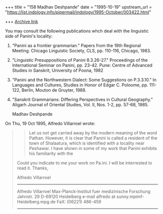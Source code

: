 +++
title = "158 Madhav Deshpande"
date = "1995-10-19"
upstream_url = "https://list.indology.info/pipermail/indology/1995-October/003422.html"

+++
[Archive link](https://list.indology.info/pipermail/indology/1995-October/003422.html)

You may consult the following publications whch deal with the linguistic 
side of Panini's locality:

1.  "Panini as a frontier grammarian."  Papers from the 19th Regional 
Meeting.  Chicago Linguistic Society, CLS, pp. 110-116, Chicago, 1983.

2.  "Linguistic Presuppositions of Panini 8.3.26-27." Proceedings of the 
International Seminar on Panini, pp. 23-42.  Pune:  Centre of Advanced 
Studies in Sanskrit, University of Poona, 1982

3.  "Panini and the Northwestern Dialect:  Some Suggestions on 
P.3.3.10."  In Languages and Cultures, Studies in Honor of Edgar C. 
Poloome, pp. 111-122, Berlin, Mouton de Gruyter, 1988.

4.  "Sanskrit Grammarians:  Differing Perspectives in Cultural 
Geography."  Aligarh Journal of Oriental Studies, Vol. II, Nos. 1-2, pp. 
57-68, 1985.

	Madhav Deshpande

On Thu, 19 Oct 1995, Alfredo Villarroel wrote:

> >Let us not get carried away by the modern meaning of the word Pathan.
> >However, it is clear that Panini is called a resident of the town of
> >Shalaatura, which is identified with a locality near Peshawar.  I have
> >shown in some of my work that Panini exhibits his familiarity with the
> 
> Could you indicate to me your work on Pa.ini. I will be interrested to read it.
> Thanks,
> 
> Alfredo Villarroel
> 
> ______________________________________________________________
> Alfredo Villarroel
> Max-Planck-Institut fuer medizinische Forschung
> Jahnstr. 29
> D-69120 Heidelberg
> e-mail alfredo at sunny.mpimf-Heidelberg.mpg.de
> FaX: (06221) 486-459
> ______________________________________________________________
> 
> 
> 





